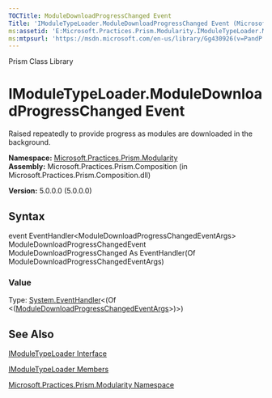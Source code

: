 ```yaml
---
TOCTitle: ModuleDownloadProgressChanged Event
Title: 'IModuleTypeLoader.ModuleDownloadProgressChanged Event (Microsoft.Practices.Prism.Modularity)'
ms:assetid: 'E:Microsoft.Practices.Prism.Modularity.IModuleTypeLoader.ModuleDownloadProgressChanged'
ms:mtpsurl: 'https://msdn.microsoft.com/en-us/library/Gg430926(v=PandP.50)'
---
```


Prism Class Library

IModuleTypeLoader.ModuleDownloadProgressChanged Event
=========================================================

Raised repeatedly to provide progress as modules are downloaded in the background.

**Namespace:** [Microsoft.Practices.Prism.Modularity](https://msdn.microsoft.com/n:microsoft.practices.prism.modularity)
**Assembly:** Microsoft.Practices.Prism.Composition (in Microsoft.Practices.Prism.Composition.dll)

**Version:** 5.0.0.0 (5.0.0.0)

## Syntax


<span id="syntaxToggle"></span>event EventHandler&lt;ModuleDownloadProgressChangedEventArgs&gt; ModuleDownloadProgressChangedEvent ModuleDownloadProgressChanged As EventHandler(Of ModuleDownloadProgressChangedEventArgs)
### Value

Type: [System.EventHandler](http://msdn2.microsoft.com/en-us/library/db0etb8x)&lt;(Of &lt;([ModuleDownloadProgressChangedEventArgs](https://msdn.microsoft.com/t:microsoft.practices.prism.modularity.moduledownloadprogresschangedeventargs)&gt;)&gt;)

See Also
--------


[IModuleTypeLoader Interface](https://msdn.microsoft.com/t:microsoft.practices.prism.modularity.imoduletypeloader)

[IModuleTypeLoader Members](https://msdn.microsoft.com/allmembers.t:microsoft.practices.prism.modularity.imoduletypeloader)

[Microsoft.Practices.Prism.Modularity Namespace](https://msdn.microsoft.com/n:microsoft.practices.prism.modularity)
